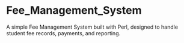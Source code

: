 # Fee_Management_System
A simple Fee Management System built with Perl, designed to handle student fee records, payments, and reporting.
